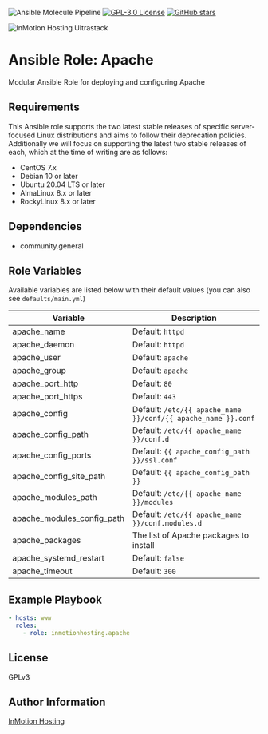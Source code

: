 ![Ansible Molecule Pipeline](https://github.com/inmotionhosting/ansible-role-apache/actions/workflows/main.yml/badge.svg) [![GPL-3.0 License](https://img.shields.io/github/license/inmotionhosting/ansible-role-apache.svg?color=blue)](https://github.com/inmotionhosting/ansible-role-apache/blob/master/LICENSE) [![GitHub stars](https://img.shields.io/github/stars/inmotionhosting/ansible-role-apache.svg)](https://github.com/inmotionhosting/ansible-role-apache/stargazers)

![InMotion Hosting Ultrastack](https://www.inmotionhosting.com/wp-content/uploads/2024/01/ultrastack-logo-black-vertical.png)

# Ansible Role: Apache
Modular Ansible Role for deploying and configuring Apache

## Requirements
This Ansible role supports the two latest stable releases of specific
server-focused Linux distributions and aims to follow their deprecation
policies. Additionally we will focus on supporting the latest two stable
releases of each, which at the time of writing are as follows:

* CentOS 7.x
* Debian 10 or later
* Ubuntu 20.04 LTS or later
* AlmaLinux 8.x or later
* RockyLinux 8.x or later

## Dependencies
* community.general

## Role Variables
Available variables are listed below with their default values (you can also see `defaults/main.yml`)

| Variable                   | Description |
| -------------------------- | ----------- |
| apache_name                | Default: `httpd`
| apache_daemon              | Default: `httpd`
| apache_user                | Default: `apache`
| apache_group               | Default: `apache`
| apache_port_http           | Default: `80`
| apache_port_https          | Default: `443`
| apache_config              | Default: `/etc/{{ apache_name }}/conf/{{ apache_name }}.conf`
| apache_config_path         | Default: `/etc/{{ apache_name }}/conf.d`
| apache_config_ports        | Default: `{{ apache_config_path }}/ssl.conf`
| apache_config_site_path    | Default: `{{ apache_config_path }}`
| apache_modules_path        | Default: `/etc/{{ apache_name }}/modules`
| apache_modules_config_path | Default: `/etc/{{ apache_name }}/conf.modules.d`
| apache_packages            | The list of Apache packages to install
| apache_systemd_restart     | Default: `false`
| apache_timeout             | Default: `300`

## Example Playbook
```yaml
- hosts: www
  roles:
    - role: inmotionhosting.apache
```

## License
GPLv3

## Author Information
[InMotion Hosting](https://inmotionhosting.com)
